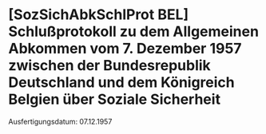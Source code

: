 # [SozSichAbkSchlProt BEL] Schlußprotokoll zu dem Allgemeinen Abkommen vom 7. Dezember 1957 zwischen der Bundesrepublik Deutschland und dem Königreich Belgien über Soziale Sicherheit

Ausfertigungsdatum: 07.12.1957

 